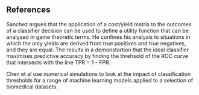 References
-----------

Sanchez argues that the application of a cost/yield matrix to the outcomes of a classifier decision
can be used to define a utility function that can be analysed in game theoretic terms. He confines his
analysis to situations in which the only yields are derived from true positives and true negatives,
and they are equal. The results in a demonstartion that the ideal classifier maximises predictive accuracy
by finding the threhsold of the ROC curve that intersects with the line TPR = 1 - FPR.


Chen et al use numerical simulations to look at the impact of classification thresholds for a range of 
machine learning models applied to a selection of biomedical datasets. 



